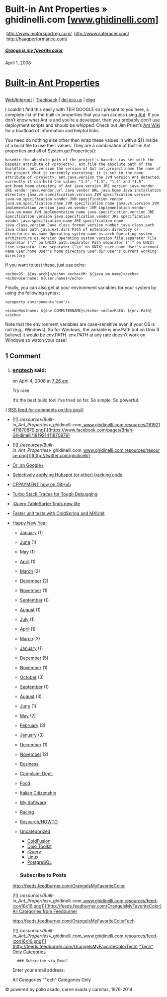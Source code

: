 # Built-in Ant Properties » ghidinelli.com [www.ghidinelli.com]

 <http://www.motorsportreg.com/>
 <http://www.saferacer.com/>
 <http://haagperformance.com/>

##### [Orange is my favorite color](http://www.ghidinelli.com/)

April 1, 2008

# [Built-in Ant Properties](http://www.ghidinelli.com/2008/04/01/built-in-ant-properties)

## 

[Web/Internet](http://www.ghidinelli.com/c/webinternet) | [Trackback](http://www.ghidinelli.com/2008/04/01/built-in-ant-properties/trackback) | [del.icio.us](http://del.icio.us/post?url=http://www.ghidinelli.com/2008/04/01/built-in-ant-properties&title=Built-in%20Ant%20Properties) | [digg](http://digg.com/submit?phase=2&url=http://www.ghidinelli.com/2008/04/01/built-in-ant-properties)

I couldn’t find this easily with TEH GOOGLE so I present to you here, a complete list of the built-in properties that you can access using [Ant](http://ant.apache.org/). If you don’t know what Ant is and you’re a developer, then you probably don’t use deployment scripts and should be whipped. Check out Jim Priest’s [Ant Wiki](http://www.thecrumb.com/wiki/Ant) for a boatload of information and helpful links.

You need do nothing else other than wrap these values in with a ${} inside of a build file to use their values. They are a combination of built-in Ant properties and all of System.getProperties():

`basedir the absolute path of the project's basedir (as set with the basedir attribute of <project>). ant.file the absolute path of the buildfile. ant.version the version of Ant ant.project.name the name of the project that is currently executing; it is set in the name attribute of <project>. ant.java.version the JVM version Ant detected; currently it can hold the values "1.2", "1.3", "1.4" and "1.5". ant.home home directory of Ant java.version JRE version java.vendor JRE vendor java.vendor.url Java vendor URL java.home Java installation directory java.vm.specification.version JVM specification version java.vm.specification.vendor JVM specification vendor java.vm.specification.name JVM specification name java.vm.version JVM implementation version java.vm.vendor JVM implementation vendor java.vm.name JVM implementation name java.specification.version JRE specification version java.specification.vendor JRE specification vendor java.specification.name JRE specification name java.class.version Java class format version number java.class.path Java class path java.ext.dirs Path of extension directory or directories os.name Operating system name os.arch Operating system architecture os.version Operating system version file.separator File separator ("/" on UNIX) path.separator Path separator (":" on UNIX) line.separator Line separator ("\n" on UNIX) user.name User's account name user.home User's home directory user.dir User's current working directory`

If you want to test these, just use echo:

`<echo>OS: ${os.arch}</echo> <echo>VM: ${java.vm.name}</echo> <echo>Username: ${user.name}</echo>`

Finally, you can also get at your environment variables for your system by using the following syntax:

`<property environment="env"/>`

`<echo>Hostname: ${env.COMPUTERNAME}</echo> <echo>Path: ${env.Path}</echo>`

Note that the environment variables are case-sensitive even if your OS is not (e.g., Windows). So for Windows, the variable is env.Path but on Unix (I believe) it would be env.PATH. env.PATH at any rate doesn’t work on Windows so watch your case!

## 1 Comment

1. ### [engtech](http://internetducttape.com/) said:
	
	on April 4, 2008 at [7:26 am](http://www.ghidinelli.com/2008/04/01/built-in-ant-properties#comment-45824)
	
	Try rake.
	
	It’s the best build tool I’ve tried so far. So simple. So powerful.
	

{ [RSS feed for comments on this post](http://www.ghidinelli.com/2008/04/01/built-in-ant-properties/feed)}

	

* [![[./_resources/Built-in_Ant_Properties_»_ghidinelli.com_www.ghidinelli.com.resources/181921411870879.png]]](https://www.facebook.com/pages/Brian-Ghidinelli/181921411870879)

* [![[./_resources/Built-in_Ant_Properties_»_ghidinelli.com_www.ghidinelli.com.resources/resource.png]]](http://twitter.com/ghidinelli)
	
* [Or, on Google+](https://plus.google.com/115341623579254182666)

* [Selectively applying Hubspot (or other) tracking code](http://www.ghidinelli.com/2014/01/27/selectively-applying-hubspot-tracking-code)

* [CFPAYMENT now on GitHub](http://www.ghidinelli.com/2013/06/05/cfpayment-now-on-github)
* [Turbo Stack Traces for Tough Debugging](http://www.ghidinelli.com/2013/04/02/turbo-stack-traces-for-tough-debugging)
* [jQuery TableSorter finds new life](http://www.ghidinelli.com/2013/03/30/jquery-tablesorter-finds-new-life)
* [Faster unit tests with ColdSpring and MXUnit](http://www.ghidinelli.com/2013/03/27/faster-unit-tests-with-coldspring-and-mxunit)
* [Happy New Year](http://www.ghidinelli.com/2012/12/31/happy-new-year)
	
	* [January](http://www.ghidinelli.com/2014/01) (1)
	
	* [June](http://www.ghidinelli.com/2013/06) (1)
	* [May](http://www.ghidinelli.com/2013/05) (1)
	* [April](http://www.ghidinelli.com/2013/04) (1)
	* [March](http://www.ghidinelli.com/2013/03) (2)
	
	* [December](http://www.ghidinelli.com/2012/12) (2)
	* [November](http://www.ghidinelli.com/2012/11) (1)
	* [September](http://www.ghidinelli.com/2012/09) (1)
	* [August](http://www.ghidinelli.com/2012/08) (1)
	* [July](http://www.ghidinelli.com/2012/07) (1)
	* [April](http://www.ghidinelli.com/2012/04) (1)
	* [March](http://www.ghidinelli.com/2012/03) (3)
	* [January](http://www.ghidinelli.com/2012/01) (1)
	
	* [December](http://www.ghidinelli.com/2011/12) (5)
	* [November](http://www.ghidinelli.com/2011/11) (1)
	* [October](http://www.ghidinelli.com/2011/10) (3)
	* [September](http://www.ghidinelli.com/2011/09) (1)
	* [August](http://www.ghidinelli.com/2011/08) (3)
	* [June](http://www.ghidinelli.com/2011/06) (1)
	* [May](http://www.ghidinelli.com/2011/05) (2)
	* [February](http://www.ghidinelli.com/2011/02) (3)
	* [January](http://www.ghidinelli.com/2011/01) (3)
	
	* [December](http://www.ghidinelli.com/2010/12) (1)
	* [November](http://www.ghidinelli.com/2010/11) (2)
	
	* [Business](http://www.ghidinelli.com/c/business)
	* [Complaint Dept.](http://www.ghidinelli.com/c/complaint-dept)
	* [Food](http://www.ghidinelli.com/c/food)
	* [Italian Citizenship](http://www.ghidinelli.com/c/italian-citizenship)
	* [My Software](http://www.ghidinelli.com/c/software)
	* [Racing](http://www.ghidinelli.com/c/racing)
	* [Research/HOWTO](http://www.ghidinelli.com/c/research)
	* [Uncategorized](http://www.ghidinelli.com/c/uncategorized)
		* [ColdFusion](http://www.ghidinelli.com/c/webinternet/coldfusion)
		* [Dojo Toolkit](http://www.ghidinelli.com/c/webinternet/dojo-toolkit)
		* [jQuery](http://www.ghidinelli.com/c/webinternet/jquery)
		* [Linux](http://www.ghidinelli.com/c/webinternet/linux)
		* [PostgreSQL](http://www.ghidinelli.com/c/webinternet/postgresql)
		### Subscribe to Posts
	
	<http://feeds.feedburner.com/OrangeIsMyFavoriteColor>
	
	[![[./_resources/Built-in_Ant_Properties_»_ghidinelli.com_www.ghidinelli.com.resources/feed-icon16x16.png]]](http://feeds.feedburner.com/OrangeIsMyFavoriteColor)
	[All Categories from Feedburner](http://feeds.feedburner.com/OrangeIsMyFavoriteColor)
	
	<http://feeds.feedburner.com/OrangeIsMyFavoriteColorTech>
	
	[![[./_resources/Built-in_Ant_Properties_»_ghidinelli.com_www.ghidinelli.com.resources/feed-icon16x16.png]]](http://feeds.feedburner.com/OrangeIsMyFavoriteColorTech)
	["Tech" Only Categories](http://feeds.feedburner.com/OrangeIsMyFavoriteColorTech)
	
		### Subscribe via Email
	
	Enter your email address:
	
	All Categories
	"Tech" Categories Only
	

© powered by pollo asado, carne asada y carnitas, 1976-2014
